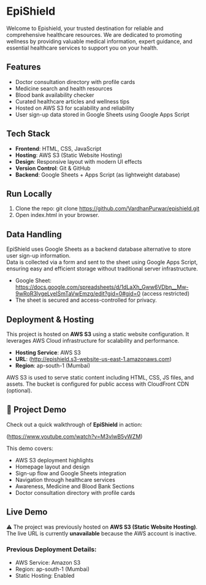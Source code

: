 # EpiShield
Welcome to Epishield, your trusted destination for reliable and comprehensive healthcare resources. We are dedicated to promoting wellness by providing valuable medical information, expert guidance, and essential healthcare services to support you on your health.

##  Features

- Doctor consultation directory with profile cards
- Medicine search and health resources
- Blood bank availability checker
- Curated healthcare articles and wellness tips
- Hosted on AWS S3 for scalability and reliability
- User sign-up data stored in Google Sheets using Google Apps Script

## Tech Stack

- **Frontend**: HTML, CSS, JavaScript
- **Hosting**: AWS S3 (Static Website Hosting)
- **Design**: Responsive layout with modern UI effects
- **Version Control**: Git & GitHub
- **Backend**: Google Sheets + Apps Script (as lightweight database)

## Run Locally

1. Clone the repo:
git clone https://github.com/VardhanPurwar/epishield.git
2. Open index.html in your browser.

## Data Handling

EpiShield uses Google Sheets as a backend database alternative to store user sign-up information.  
Data is collected via a form and sent to the sheet using Google Apps Script, ensuring easy and efficient storage without traditional server infrastructure.

- Google Sheet: https://docs.google.com/spreadsheets/d/1dLaXh_Gww6VDbn__Mw-9wRoR3lygeLyeISmTaVwEmzg/edit?gid=0#gid=0 (access restricted)
- The sheet is secured and access-controlled for privacy.

## Deployment & Hosting

This project is hosted on **AWS S3** using a static website configuration. It leverages AWS Cloud infrastructure for scalability and performance.

- **Hosting Service**: AWS S3
- **URL**: (http://epishield.s3-website-us-east-1.amazonaws.com)
- **Region**: ap-south-1 (Mumbai)

AWS S3 is used to serve static content including HTML, CSS, JS files, and assets. The bucket is configured for public access with CloudFront CDN (optional).

## 🎥 Project Demo

Check out a quick walkthrough of **EpiShield** in action:

(https://www.youtube.com/watch?v=M3vlwB5yWZM)

This demo covers:
- AWS S3 deployment highlights
- Homepage layout and design
- Sign-up flow and Google Sheets integration
- Navigation through healthcare services
- Awareness, Medicine and Blood Bank Sections
- Doctor consultation directory with profile cards

## Live Demo

⚠️ The project was previously hosted on **AWS S3 (Static Website Hosting)**.  
The live URL is currently **unavailable** because the AWS account is inactive.

### Previous Deployment Details:
- AWS Service: Amazon S3
- Region: ap-south-1 (Mumbai)
- Static Hosting: Enabled
